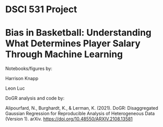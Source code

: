 # DSCI 531 Project
# Bias in Basketball: Understanding What Determines Player Salary Through Machine Learning

Notebooks/figures by:

Harrison Knapp

Leon Luc

DoGR analysis and code by:

Alipourfard, N., Burghardt, K., \& Lerman, K. (2021). DoGR: Disaggregated Gaussian Regression for Reproducible Analysis of Heterogeneous Data (Version 1). arXiv. https://doi.org/10.48550/ARXIV.2108.13581
